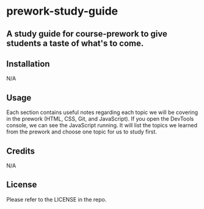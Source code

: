 # prework-study-guide
## A study guide for course-prework to give students a taste of what's to come.

## Installation

N/A

## Usage

Each section contains useful notes regarding each topic we will be covering in the prework (HTML, CSS, Git, and JavaScript). If you open the DevTools console, we can see the JavaScript running. It will list the topics we learned from the prework and choose one topic for us to study first. 

## Credits

N/A

## License

Please refer to the LICENSE in the repo.